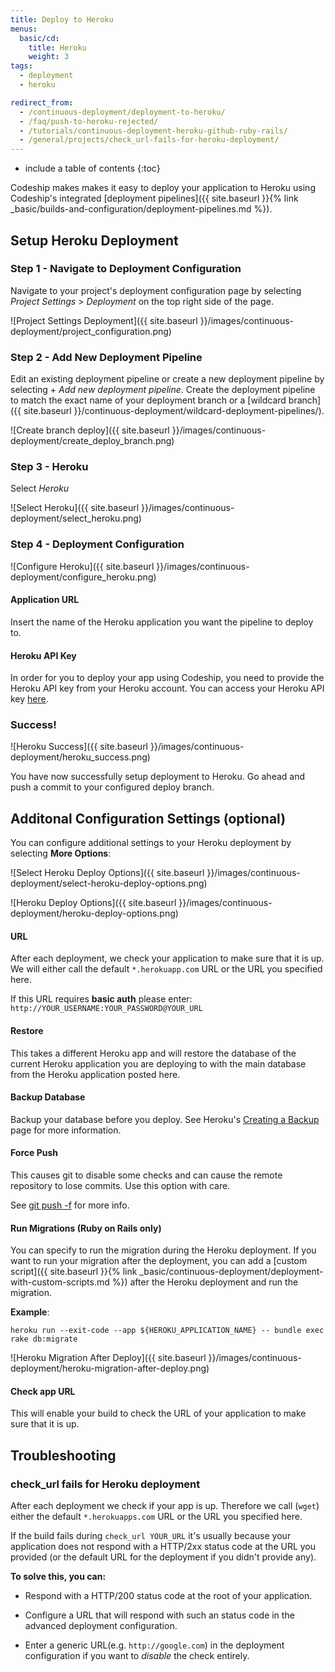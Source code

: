 ```yaml
---
title: Deploy to Heroku
menus:
  basic/cd:
    title: Heroku
    weight: 3
tags:
  - deployment
  - heroku

redirect_from:
  - /continuous-deployment/deployment-to-heroku/
  - /faq/push-to-heroku-rejected/
  - /tutorials/continuous-deployment-heroku-github-ruby-rails/
  - /general/projects/check_url-fails-for-heroku-deployment/
---
```


* include a table of contents
{:toc}

Codeship makes makes it easy to deploy your application to Heroku using Codeship's integrated [deployment pipelines]({{ site.baseurl }}{% link _basic/builds-and-configuration/deployment-pipelines.md %}).

## Setup Heroku Deployment

### Step 1 - Navigate to Deployment Configuration
Navigate to your project's deployment configuration page by selecting _Project Settings_ > _Deployment_ on the top right side of the page.

![Project Settings Deployment]({{ site.baseurl }}/images/continuous-deployment/project_configuration.png)

### Step 2 - Add New Deployment Pipeline
Edit an existing deployment pipeline or create a new deployment pipeline by selecting + _Add new deployment pipeline_. Create the deployment pipeline to match the exact name of your deployment branch or a [wildcard branch]({{ site.baseurl }}/continuous-deployment/wildcard-deployment-pipelines/).

![Create branch deploy]({{ site.baseurl }}/images/continuous-deployment/create_deploy_branch.png)

### Step 3 - Heroku
Select _Heroku_

![Select Heroku]({{ site.baseurl }}/images/continuous-deployment/select_heroku.png)


### Step 4 - Deployment Configuration

![Configure Heroku]({{ site.baseurl }}/images/continuous-deployment/configure_heroku.png)

#### Application URL
Insert the name of the Heroku application you want the pipeline to deploy to.

#### Heroku API Key
In order for you to deploy your app using Codeship, you need to provide the Heroku API key from your Heroku account. You can access your Heroku API key [here](https://dashboard.heroku.com/account).

### Success!

![Heroku Success]({{ site.baseurl }}/images/continuous-deployment/heroku_success.png)

You have now successfully setup deployment to Heroku. Go ahead and push a commit to your configured deploy branch.

## Additonal Configuration Settings (optional)
You can configure additional settings to your Heroku deployment by selecting **More Options**:

![Select Heroku Deploy Options]({{ site.baseurl }}/images/continuous-deployment/select-heroku-deploy-options.png)

![Heroku Deploy Options]({{ site.baseurl }}/images/continuous-deployment/heroku-deploy-options.png)

#### URL
After each deployment, we check your application to make sure that it is up. We will either call the default `*.herokuapp.com` URL or the URL you specified here.

If this URL requires **basic auth** please enter: `http://YOUR_USERNAME:YOUR_PASSWORD@YOUR_URL`

#### Restore
This takes a different Heroku app and will restore the database of the current Heroku application you are deploying to with the main database from the Heroku application posted here.

#### Backup Database
Backup your database before you deploy. See Heroku's [Creating a Backup](https://devcenter.heroku.com/articles/heroku-postgres-backups#creating-a-backup) page for more information.

#### Force Push
This causes git to disable some checks and can cause the remote repository to lose commits. Use this option with care.

See [git push -f](https://git-scm.com/docs/git-push) for more info.

#### Run Migrations (Ruby on Rails only)
You can specify to run the migration during the Heroku deployment. If you want to run your migration after the deployment, you can add a [custom script]({{ site.baseurl }}{% link _basic/continuous-deployment/deployment-with-custom-scripts.md %}) after the Heroku deployment and run the migration.

**Example**:

```shell
heroku run --exit-code --app ${HEROKU_APPLICATION_NAME} -- bundle exec rake db:migrate
```

![Heroku Migration After Deploy]({{ site.baseurl }}/images/continuous-deployment/heroku-migration-after-deploy.png)

#### Check app URL
This will enable your build to check the URL of your application to make sure that it is up.

## Troubleshooting

### check_url fails for Heroku deployment

After each deployment we check if your app is up. Therefore we call (`wget`) either the default `*.herokuapps.com` URL or the URL you specified here.

If the build fails during `check_url YOUR_URL` it's usually because your application does not respond with a HTTP/2xx status code at the URL you provided (or the default URL for the deployment if you didn't provide any).

**To solve this, you can:**

* Respond with a HTTP/200 status code at the root of your application.

* Configure a URL that will respond with such an status code in the advanced deployment configuration.

* Enter a generic URL(e.g. `http://google.com`) in the deployment configuration if you want to _disable_ the check entirely.
